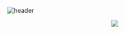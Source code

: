 

![header](https://capsule-render.vercel.app/api?type=transparent&text=Noonbbara's%20Github&animation=fadeIn&fontColor=703ee5)

<p align="center">
  <a href="https://github.com/devxb/gitanimals">
    <img src="https://render.gitanimals.org/farms/noonbbara"/>
  </a>
</p>



<!---
### Stats
![Noonbbara's GitHub stats](https://github-readme-stats.vercel.app/api?username=noonbbara&show_icons=true)
--->
<!---
noonbbara/noonbbara is a ✨ special ✨ repository because its `README.md` (this file) appears on your GitHub profile.
You can click the Preview link to take a look at your changes.

- 👋 Hi, I’m @noonbbara
- 👀 I’m interested in ...
- 🌱 I’m currently learning ...
- 💞️ I’m looking to collaborate on ...
- 📫 How to reach me ...
- 😄 Pronouns: ...
- ⚡ Fun fact: ...
--->
